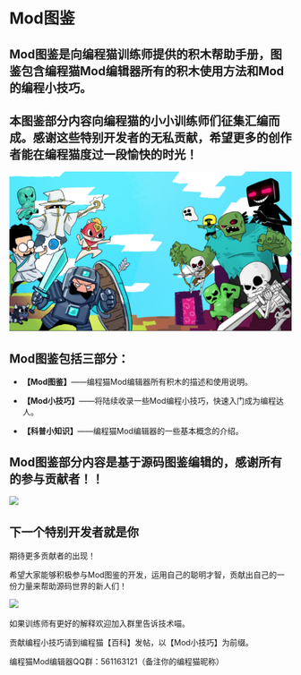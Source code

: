 # Mod图鉴

## Mod图鉴是向编程猫训练师提供的积木帮助手册，图鉴包含编程猫Mod编辑器所有的积木使用方法和Mod的编程小技巧。

## 本图鉴部分内容向编程猫的小小训练师们征集汇编而成。感谢这些特别开发者的无私贡献，希望更多的创作者能在编程猫度过一段愉快的时光！

![](/assets/import1.png)

## Mod图鉴包括三部分：

* **【Mod图鉴】**——编程猫Mod编辑器所有积木的描述和使用说明。

* **【Mod小技巧】**——将陆续收录一些Mod编程小技巧，快速入门成为编程达人。

* **【科普小知识】**——编程猫Mod编辑器的一些基本概念的介绍。

## Mod图鉴部分内容是基于源码图鉴编辑的，感谢所有的参与贡献者！！

![](https://images-cdn.shimo.im/8C7CWsJDzp4eqZDJ/image.jpeg!thumbnail)

## 下一个特别开发者就是你

期待更多贡献者的出现！

希望大家能够积极参与Mod图鉴的开发，运用自己的聪明才智，贡献出自己的一份力量来帮助源码世界的新人们！

![](https://images-cdn.shimo.im/xuS3m7NGS7s2noYl/image.jpeg!thumbnail)

如果训练师有更好的解释欢迎加入群里告诉技术喵。

贡献编程小技巧请到编程猫【百科】发帖，以【Mod小技巧】为前缀。

编程猫Mod编辑器QQ群：561163121（备注你的编程猫昵称）

